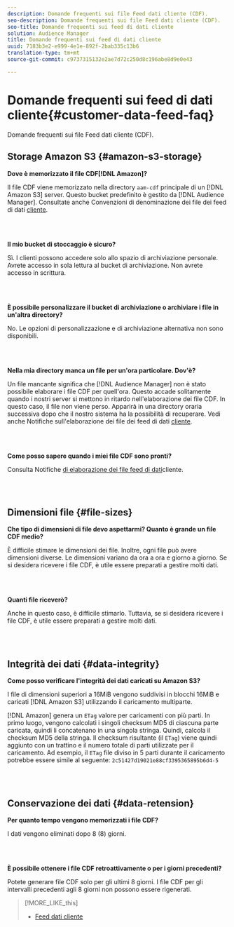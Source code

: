 ```yaml
---
description: Domande frequenti sui file Feed dati cliente (CDF).
seo-description: Domande frequenti sui file Feed dati cliente (CDF).
seo-title: Domande frequenti sui feed di dati cliente
solution: Audience Manager
title: Domande frequenti sui feed di dati cliente
uuid: 7183b3e2-e999-4e1e-892f-2bab335c13b6
translation-type: tm+mt
source-git-commit: c9737315132e2ae7d72c250d8c196abe8d9e0e43

---
```



# Domande frequenti sui feed di dati cliente{#customer-data-feed-faq}

Domande frequenti sui file Feed dati cliente (CDF).

## Storage Amazon S3 {#amazon-s3-storage}

**Dove è memorizzato il file CDF[!DNL Amazon]?**

Il file CDF viene memorizzato nella directory `aam-cdf` principale di un [!DNL Amazon S3] server. Questo bucket predefinito è gestito da [!DNL Audience Manager]. Consultate anche Convenzioni di denominazione dei file dei feed di dati [cliente](../features/cdf-files.md#cdf-naming-conventions).

<br> 

**Il mio bucket di stoccaggio è sicuro?**

Sì. I clienti possono accedere solo allo spazio di archiviazione personale. Avrete accesso in sola lettura al bucket di archiviazione. Non avrete accesso in scrittura.

<br> 

**È possibile personalizzare il bucket di archiviazione o archiviare i file in un'altra directory?**

No. Le opzioni di personalizzazione e di archiviazione alternativa non sono disponibili.

<br> 

**Nella mia directory manca un file per un'ora particolare. Dov'è?**

Un file mancante significa che [!DNL Audience Manager] non è stato possibile elaborare i file CDF per quell'ora. Questo accade solitamente quando i nostri server si mettono in ritardo nell'elaborazione dei file CDF. In questo caso, il file non viene perso. Apparirà in una directory oraria successiva dopo che il nostro sistema ha la possibilità di recuperare. Vedi anche Notifiche sull'elaborazione dei file dei feed di dati [cliente](../features/cdf-files.md#cdf-file-processing-notifications).

<br> 

**Come posso sapere quando i miei file CDF sono pronti?**

Consulta Notifiche [di elaborazione dei file feed di dati](../features/cdf-files.md#cdf-file-processing-notifications)cliente.

<br> 

## Dimensioni file {#file-sizes}

**Che tipo di dimensioni di file devo aspettarmi? Quanto è grande un file CDF medio?**

È difficile stimare le dimensioni dei file. Inoltre, ogni file può avere dimensioni diverse. Le dimensioni variano da ora a ora e giorno a giorno. Se si desidera ricevere i file CDF, è utile essere preparati a gestire molti dati.

<br> 

**Quanti file riceverò?**

Anche in questo caso, è difficile stimarlo. Tuttavia, se si desidera ricevere i file CDF, è utile essere preparati a gestire molti dati.

<br> 

## Integrità dei dati {#data-integrity}

**Come posso verificare l'integrità dei dati caricati su Amazon S3?**

I file di dimensioni superiori a 16MiB vengono suddivisi in blocchi 16MiB e caricati [!DNL Amazon S3] utilizzando il caricamento multiparte.

[!DNL Amazon] genera un `ETag` valore per caricamenti con più parti. In primo luogo, vengono calcolati i singoli checksum MD5 di ciascuna parte caricata, quindi li concatenano in una singola stringa. Quindi, calcola il checksum MD5 della stringa. Il checksum risultante (il `ETag`) viene quindi aggiunto con un trattino e il numero totale di parti utilizzate per il caricamento. Ad esempio, il `ETag` file diviso in 5 parti durante il caricamento potrebbe essere simile al seguente: `2c51427d19021e88cf3395365895b6d4-5`

<br> 

## Conservazione dei dati {#data-retension}

**Per quanto tempo vengono memorizzati i file CDF?**

I dati vengono eliminati dopo 8 (8) giorni.

<br> 

**È possibile ottenere i file CDF retroattivamente o per i giorni precedenti?**

Potete generare file CDF solo per gli ultimi 8 giorni. I file CDF per gli intervalli precedenti agli 8 giorni non possono essere rigenerati.

>[!MORE_LIKE_this]
>
>* [Feed dati cliente](../features/cdf-files.md)

